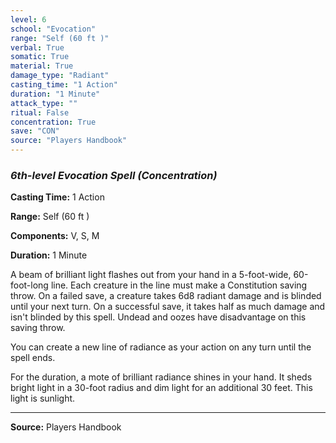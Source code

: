```yaml
---
level: 6
school: "Evocation"
range: "Self (60 ft )"
verbal: True
somatic: True
material: True
damage_type: "Radiant"
casting_time: "1 Action"
duration: "1 Minute"
attack_type: ""
ritual: False
concentration: True
save: "CON"
source: "Players Handbook"
---
```


### *6th-level Evocation Spell* *(Concentration)*

**Casting Time:** 1 Action

**Range:** Self (60 ft )

**Components:** V, S, M

**Duration:** 1 Minute

A beam of brilliant light flashes out from your hand in a 5-foot-wide, 60-foot-long line. Each creature in the line must make a Constitution saving throw. On a failed save, a creature takes 6d8 radiant damage and is blinded until your next turn. On a successful save, it takes half as much damage and isn't blinded by this spell. Undead and oozes have disadvantage on this saving throw.
 
 You can create a new line of radiance as your action on any turn until the spell ends.
 
 For the duration, a mote of brilliant radiance shines in your hand. It sheds bright light in a 30-foot radius and dim light for an additional 30 feet. This light is sunlight.

---
**Source:** Players Handbook
